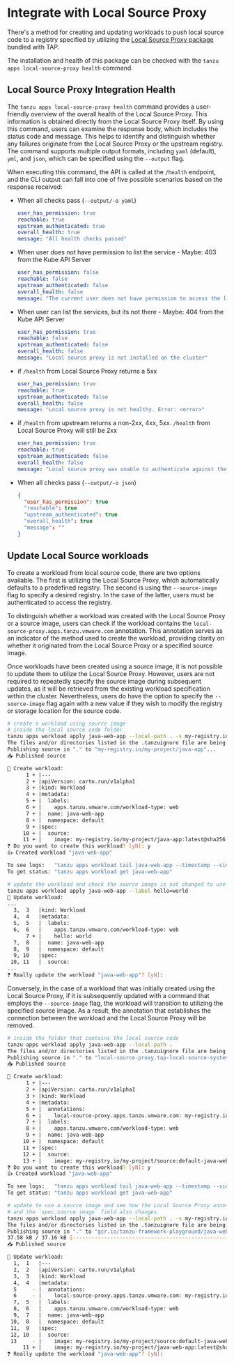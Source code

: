# Integrate with Local Source Proxy

<!-- Mention the create with Local Source section from tutorials -->

There's a method for creating and updating workloads to push local source code to a registry 
specified by utilizing the [Local Source Proxy package](/local-source-proxy/about.hbs.md)
bundled with TAP.

The installation and health of this package can be checked with the 
`tanzu apps local-source-proxy health` command.

## Local Source Proxy Integration Health

The `tanzu apps local-source-proxy health` command provides a user-friendly overview of the overall
health of the Local Source Proxy. This information is obtained directly from the Local Source Proxy 
itself. By using this command, users can examine the response body, which includes the status code 
and message. This helps to identify and distinguish whether any failures originate from the 
Local Source Proxy or the upstream registry. The command supports multiple output formats, 
including `yaml` (default), `yml`, and `json`, which can be specified using the `--output` flag.

When executing this command, the API is called at the `/health` endpoint, and the CLI output can fall
into one of five possible scenarios based on the response received:

- When all checks pass (`--output/-o yaml`)

  ```yaml
  user_has_permission: true
  reachable: true
  upstream_authenticated: true
  overall_health: true
  message: "All health checks passed"
  ```

- When user does not have permission to list the service - Maybe: 403 from the Kube API Server

  ```yaml
  user_has_permission: false
  reachable: false
  upstream_authenticated: false
  overall_health: false
  message: "The current user does not have permission to access the local source proxy"
  ```

- When user can list the services, but its not there - Maybe: 404 from the Kube API Server

  ```yaml
  user_has_permission: true
  reachable: false
  upstream_authenticated: false
  overall_health: false
  message: "Local source proxy is not installed on the cluster"
  ```

- if `/health` from Local Source Proxy returns a 5xx

  ```yaml
  user_has_permission: true
  reachable: true
  upstream_authenticated: false
  overall_health: false
  message: "Local source proxy is not healthy. Error: <error>"
  ```

- if `/health` from upstream returns a non-2xx, 4xx, 5xx. `/health` from Local Source Proxy will still
  be 2xx

  ```yaml
  user_has_permission: true
  reachable: true
  upstream_authenticated: false
  overall_health: false
  message: "Local source proxy was unable to authenticate against the target registry. Error: <error>"
  ```

- When all checks pass (`--output/-o json`)

  ```json
  {
    "user_has_permission": true
    "reachable": true
    "upstream_authenticated": true
    "overall_health": true
    "message": ""
  }
  ```

## Update Local Source workloads

To create a workload from local source code, there are two options available. The first is utilizing
the Local Source Proxy, which automatically defaults to a predefined registry. The second is using 
the `--source-image` flag to specify a desired registry. In the case of the latter, users must be 
authenticated to access the registry.

To distinguish whether a workload was created with the Local Source Proxy or a source image, users 
can check if the workload contains the `local-source-proxy.apps.tanzu.vmware.com` annotation. 
This annotation serves as an indicator of the method used to create the workload, providing clarity 
on whether it originated from the Local Source Proxy or a specified source image.
<!-- Point to Create workload from local source in Tutorials section -->

Once workloads have been created using a source image, it is not possible to update them to utilize 
the Local Source Proxy. However, users are not required to repeatedly specify the source image during
subsequent updates, as it will be retrieved from the existing workload specification within the cluster.
Nevertheless, users do have the option to specify the `--source-image` flag again with a new value if
they wish to modify the registry or storage location for the source code.

```bash
# create a workload using source image
# inside the local source code folder
tanzu apps workload apply java-web-app --local-path . -s my-registry.io/my-project/java-app                                   
The files and/or directories listed in the .tanzuignore file are being excluded from the uploaded source code.
Publishing source in "." to "my-registry.io/my-project/java-app"...
📥 Published source

🔎 Create workload:
      1 + |---
      2 + |apiVersion: carto.run/v1alpha1
      3 + |kind: Workload
      4 + |metadata:
      5 + |  labels:
      6 + |    apps.tanzu.vmware.com/workload-type: web
      7 + |  name: java-web-app
      8 + |  namespace: default
      9 + |spec:
     10 + |  source:
     11 + |    image: my-registry.io/my-project/java-app:latest@sha256:447db92e289dbe3a6969521917496ff2b6b0a1d6fbff1beec3af726430ce8493
❓ Do you want to create this workload? [yN]: y
👍 Created workload "java-web-app"

To see logs:   "tanzu apps workload tail java-web-app --timestamp --since 1h"
To get status: "tanzu apps workload get java-web-app"

# update the workload and check the source image is not changed to use Local Source Proxy
tanzu apps workload apply java-web-app --label hello=world
🔎 Update workload:
...
  3,  3   |kind: Workload
  4,  4   |metadata:
  5,  5   |  labels:
  6,  6   |    apps.tanzu.vmware.com/workload-type: web
      7 + |    hello: world
  7,  8   |  name: java-web-app
  8,  9   |  namespace: default
  9, 10   |spec:
 10, 11   |  source:
...
❓ Really update the workload "java-web-app"? [yN]:
```

Conversely, in the case of a workload that was initially created using the Local Source Proxy, if it
is subsequently updated with a command that employs the `--source-image` flag, the workload will
transition to utilizing the specified source image. As a result, the annotation that establishes
the connection between the workload and the Local Source Proxy will be removed.

```bash
# inside the folder that contains the local source code
tanzu apps workload apply java-web-app --local-path .                                              
The files and/or directories listed in the .tanzuignore file are being excluded from the uploaded source code.
Publishing source in "." to "local-source-proxy.tap-local-source-system.svc.cluster.local/source:default-java-web-app"...
📥 Published source

🔎 Create workload:
      1 + |---
      2 + |apiVersion: carto.run/v1alpha1
      3 + |kind: Workload
      4 + |metadata:
      5 + |  annotations:
      6 + |    local-source-proxy.apps.tanzu.vmware.com: my-registry.io/my-project/source:default-java-web-app@sha256:447db92e289dbe3a6969521917496ff2b6b0a1d6fbff1beec3af726430ce8493
      7 + |  labels:
      8 + |    apps.tanzu.vmware.com/workload-type: web
      9 + |  name: java-web-app
     10 + |  namespace: default
     11 + |spec:
     12 + |  source:
     13 + |    image: my-registry.io/my-project/source:default-java-web-app@sha256:447db92e289dbe3a6969521917496ff2b6b0a1d6fbff1beec3af726430ce8493
❓ Do you want to create this workload? [yN]: y
👍 Created workload "java-web-app"

To see logs:   "tanzu apps workload tail java-web-app --timestamp --since 1h"
To get status: "tanzu apps workload get java-web-app"

# update to use a source image and see how the Local Source Proxy annotation is removed
# and the `spec.source.image` field also changes
tanzu apps workload apply java-web-app --local-path . -s my-registry.io/my-project/java-web-app                      
The files and/or directories listed in the .tanzuignore file are being excluded from the uploaded source code.
Publishing source in "." to "gcr.io/tanzu-framework-playground/java-web-app"...
37.58 kB / 37.16 kB [---------------------------------------------------------------------------------------------------------------------------------------------] 101.14% 31.94 kB p/s
📥 Published source

🔎 Update workload:
  1,  1   |---
  2,  2   |apiVersion: carto.run/v1alpha1
  3,  3   |kind: Workload
  4,  4   |metadata:
  5     - |  annotations:
  6     - |    local-source-proxy.apps.tanzu.vmware.com: my-registry.io/my-project/source:default-java-web-app@sha256:447db92e289dbe3a6969521917496ff2b6b0a1d6fbff1beec3af726430ce8493
  7,  5   |  labels:
  8,  6   |    apps.tanzu.vmware.com/workload-type: web
  9,  7   |  name: java-web-app
 10,  8   |  namespace: default
 11,  9   |spec:
 12, 10   |  source:
 13     - |    image: my-registry.io/my-project/source:default-java-web-app@sha256:447db92e289dbe3a6969521917496ff2b6b0a1d6fbff1beec3af726430ce8493
     11 + |    image: my-registry.io/my-project/java-web-app:latest@sha256:447db92e289dbe3a6969521917496ff2b6b0a1d6fbff1beec3af726430ce8493
❓ Really update the workload "java-web-app"? [yN]: 
```
